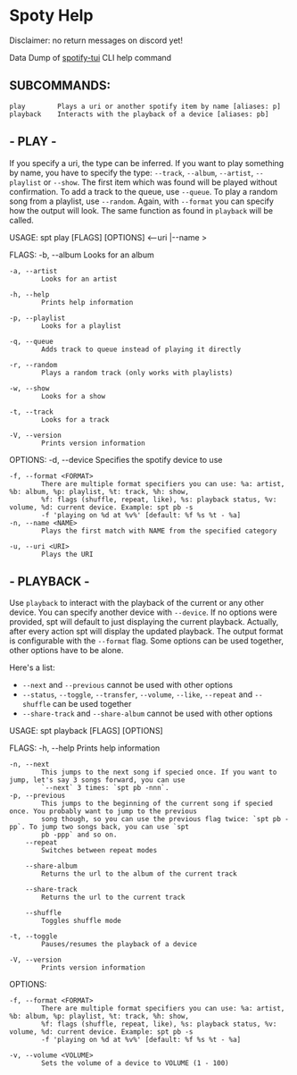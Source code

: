 # Spoty Help

Disclaimer: no return messages on discord yet!

Data Dump of [spotify-tui](https://github.com/Rigellute/spotify-tui) CLI help command

## SUBCOMMANDS:
    play        Plays a uri or another spotify item by name [aliases: p]
    playback    Interacts with the playback of a device [aliases: pb]

## - PLAY - 

If you specify a uri, the type can be inferred. If you want to play something by name, you have to specify the type:
`--track`, `--album`, `--artist`, `--playlist` or `--show`. The first item which was found will be played without
confirmation. To add a track to the queue, use `--queue`. To play a random song from a playlist, use `--random`. Again,
with `--format` you can specify how the output will look. The same function as found in `playback` will be called.

USAGE:
    spt play [FLAGS] [OPTIONS] <--uri <URI>|--name <NAME>>

FLAGS:
    -b, --album
            Looks for an album

    -a, --artist
            Looks for an artist

    -h, --help
            Prints help information

    -p, --playlist
            Looks for a playlist

    -q, --queue
            Adds track to queue instead of playing it directly

    -r, --random
            Plays a random track (only works with playlists)

    -w, --show
            Looks for a show

    -t, --track
            Looks for a track

    -V, --version
            Prints version information

OPTIONS:
    -d, --device <DEVICE>
            Specifies the spotify device to use

    -f, --format <FORMAT>
            There are multiple format specifiers you can use: %a: artist, %b: album, %p: playlist, %t: track, %h: show,
            %f: flags (shuffle, repeat, like), %s: playback status, %v: volume, %d: current device. Example: spt pb -s
            -f 'playing on %d at %v%' [default: %f %s %t - %a]
    -n, --name <NAME>
            Plays the first match with NAME from the specified category

    -u, --uri <URI>
            Plays the URI


## -  PLAYBACK - 

Use `playback` to interact with the playback of the current or any other device. You can specify another device with
`--device`. If no options were provided, spt will default to just displaying the current playback. Actually, after every
action spt will display the updated playback. The output format is configurable with the `--format` flag. Some options
can be used together, other options have to be alone.

Here's a list:

* `--next` and `--previous` cannot be used with other options
* `--status`, `--toggle`, `--transfer`, `--volume`, `--like`, `--repeat` and `--shuffle` can be used together
* `--share-track` and `--share-album` cannot be used with other options

USAGE:
    spt playback [FLAGS] [OPTIONS]

FLAGS:
    -h, --help
            Prints help information
            
    -n, --next
            This jumps to the next song if specied once. If you want to jump, let's say 3 songs forward, you can use
            `--next` 3 times: `spt pb -nnn`.
    -p, --previous
            This jumps to the beginning of the current song if specied once. You probably want to jump to the previous
            song though, so you can use the previous flag twice: `spt pb -pp`. To jump two songs back, you can use `spt
            pb -ppp` and so on.
        --repeat
            Switches between repeat modes

        --share-album
            Returns the url to the album of the current track

        --share-track
            Returns the url to the current track

        --shuffle
            Toggles shuffle mode

    -t, --toggle
            Pauses/resumes the playback of a device

    -V, --version
            Prints version information


OPTIONS:

    -f, --format <FORMAT>
            There are multiple format specifiers you can use: %a: artist, %b: album, %p: playlist, %t: track, %h: show,
            %f: flags (shuffle, repeat, like), %s: playback status, %v: volume, %d: current device. Example: spt pb -s
            -f 'playing on %d at %v%' [default: %f %s %t - %a]

    -v, --volume <VOLUME>
            Sets the volume of a device to VOLUME (1 - 100)
